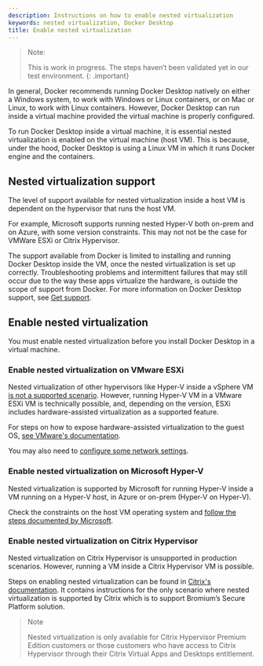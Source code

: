 ```yaml
---
description: Instructions on how to enable nested virtualization
keywords: nested virtualization, Docker Desktop
title: Enable nested virtualization
---
```

>Note: 
>
>This is work in progress. The steps haven’t been validated yet in our test environment.
{: .important}


In general, Docker recommends running Docker Desktop natively on either a Windows system, to work with Windows or Linux containers, or on Mac or Linux, to work with Linux containers. However, Docker Desktop can run inside a virtual machine provided the virtual machine is properly configured. 

To run Docker Desktop inside a virtual machine, it is essential nested virtualization is enabled on the virtual machine (host VM). This is because, under the hood, Docker Desktop is using a Linux VM in which it runs Docker engine and the containers.

## Nested virtualization support

The level of support available for nested virtualization inside a host VM is dependent on the hypervisor that runs the host VM. 

For example, Microsoft supports running nested Hyper-V both on-prem and on Azure, with some version constraints. This may not not be the case for VMWare ESXi or Citrix Hypervisor.

The support available from Docker is limited to installing and running Docker Desktop inside the VM, once the nested virtualization is set up correctly. Troubleshooting problems and intermittent failures that may still occur due to the way these apps virtualize the hardware, is outside the scope of support from Docker. For more information on Docker Desktop support, see [Get support](support.md).


## Enable nested virtualization

You must enable nested virtualization before you install Docker Desktop in a virtual machine.

### Enable nested virtualization on VMware ESXi 

Nested virtualization of other hypervisors like Hyper-V inside a vSphere VM [is not a supported scenario](https://kb.vmware.com/s/article/2009916). However, running Hyper-V VM in a VMware ESXi VM is technically possible, and, depending on the version, ESXi includes hardware-assisted virtualization as a supported feature. 

For steps on how to expose hardware-assisted virtualization to the guest OS, [see VMware's documentation](https://docs.vmware.com/en/VMware-vSphere/7.0/com.vmware.vsphere.vm_admin.doc/GUID-2A98801C-68E8-47AF-99ED-00C63E4857F6.html). 

You may also need to [configure some network settings](https://www.vembu.com/blog/nested-hyper-v-vms-on-a-vmware-esxi-server).

### Enable nested virtualization on Microsoft Hyper-V 

Nested virtualization is supported by Microsoft for running Hyper-V inside a VM running on a Hyper-V host, in Azure or on-prem (Hyper-V on Hyper-V).

Check the constraints on the host VM operating system and [follow the steps documented by Microsoft](https://docs.microsoft.com/en-us/virtualization/hyper-v-on-windows/user-guide/nested-virtualization).

### Enable nested virtualization on Citrix Hypervisor

Nested virtualization on Citrix Hypervisor is unsupported in production scenarios. However, running a VM inside a Citrix Hypervisor VM is possible.

Steps on enabling nested virtualization can be found in [Citrix's documentation](https://docs.citrix.com/en-us/citrix-hypervisor/vms/bromium.html#configuration). It contains instructions for the only scenario where nested virtualization is supported by Citrix which is to support Bromium’s Secure Platform solution.

>Note
>
> Nested virtualization is only available for Citrix Hypervisor Premium Edition customers or those customers who have access to Citrix Hypervisor through their Citrix Virtual Apps and Desktops entitlement.

